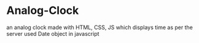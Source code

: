 # Analog-Clock
an analog clock made with HTML, CSS, JS 
which displays time as per the server
used Date object in javascript
